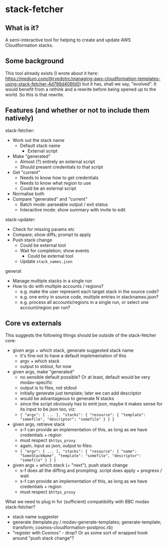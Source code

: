 stack-fetcher
=============

What is it?
-----------

A semi-interactive tool for helping to create and update AWS Cloudformation
stacks.

Some background
---------------

This tool already exists (I wrote about it here:
https://medium.com/@rvedotrc/managing-aws-cloudformation-templates-using-stack-fetcher-4d798d406fd0)
but it has, shall we say, "evolved". It would benefit from a rethink and a
rewrite before being opened up to the world.  So this is that rewrite.

Features (and whether or not to include them natively)
------------------------------------------------------

stack-fetcher:

 * Work out the stack name
   * Default stack name
     * External script
 * Make "generated"
   * Almost (?) entirely an external script
   * Should present credentials to that script
 * Get "current"
   * Needs to know how to get credentials 
   * Needs to know what region to use
   * Could be an external script
 * Normalise both
 * Compare "generated" and "current"
   * Batch mode: parseable output / exit status
   * Interactive mode: show summary with invite to edit

stack-updater:

 * Check for missing params etc
 * Compare; show diffs; prompt to apply
 * Push stack change
   * Could be external tool
   * Wait for completion; show events
     * Could be external tool
   * Update `stack_names.json`

general:

 * Manage multiple stacks in a single run
 * How to do with multiple accounts / regions?
   * e.g. make the user represent each target stack in the source code?
   * e.g. one entry in source code, multiple entries in stacknames.json?
   * e.g. process all accounts/regions in a single run, or select one account/region per run?

Core vs externals
-----------------

This suggests the following things should be outside of the stack-fetcher
core:

 * given args + which stack, generate suggested stack name
   * it's fine not to have a default implementation of this
   * argv + which stack
   * output to stdout, for now
 * given args, make "generated"
   * no sensible default possible?  Or at least, default would be very modav-specific
   * output is to files, not stdout
   * initially generate just template; later we can add descriptor
   * would be advantageous to generate N stacks
    * since the script obviously has to emit json, maybe it makes sense for its input to be json too, viz:
    * `{ "argv": [ ... ], "stacks": { "resource": { "template": "somefile", "descriptor": "somefile" } } }`
 * given args, retrieve stack
   * s-f can provide an implementation of this, as long as we have credentials + region
   * must respect `$https_proxy`
   * again, input as json, output to files:
    * `{ "argv": [ ... ], "stacks": { "resource": { "name": "SomeStackName", "template": "somefile", "descriptor": "somefile" } } }`
 * given args + which stack (+ "next"), push stack change
   * s-f does all the diffing and prompting.  script does apply + progress / wait
   * s-f can provide an implementation of this, as long as we have credentials + region
   * must respect `$https_proxy`

What we need to plug in for (sufficient) compatibility with BBC modav stack-fetcher?

 * stack name suggester
 * generate (template.py / modav-generate-templates; generate-template; transform; cosmos-cloudformation-postproc.rb)
 * "register with Cosmos" - drop?  Or as some sort of wrapped hook around "push stack change"?

